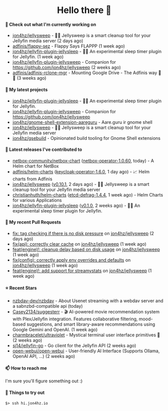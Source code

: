 <h1 align=center>Hello there 👋</h1>

#### 👷 Check out what I'm currently working on

- [jon4hz/jellysweep](https://github.com/jon4hz/jellysweep) - 🧹🪼 Jellysweep is a smart cleanup tool for your Jellyfin media server (2 days ago)
- [adfinis/flappy-sez](https://github.com/adfinis/flappy-sez) - Flappy Says FLAPPP (1 week ago)
- [jon4hz/jellyfin-plugin-jellysleep](https://github.com/jon4hz/jellyfin-plugin-jellysleep) - 🪼💤 An experimental sleep timer plugin for Jellyfin. (1 week ago)
- [jon4hz/jellyfin-plugin-jellysweep](https://github.com/jon4hz/jellyfin-plugin-jellysweep) - Companion for https://github.com/jon4hz/jellysweep (2 weeks ago)
- [adfinis/adfinis-rclone-mgr](https://github.com/adfinis/adfinis-rclone-mgr) - Mounting Google Drive - The Adfinis way 🧙✨ (3 weeks ago)

#### 🌱 My latest projects

- [jon4hz/jellyfin-plugin-jellysleep](https://github.com/jon4hz/jellyfin-plugin-jellysleep) - 🪼💤 An experimental sleep timer plugin for Jellyfin.
- [jon4hz/jellyfin-plugin-jellysweep](https://github.com/jon4hz/jellyfin-plugin-jellysweep) - Companion for https://github.com/jon4hz/jellysweep
- [jon4hz/gnome-shell-extension-aareguru](https://github.com/jon4hz/gnome-shell-extension-aareguru) - Aare.guru ir gnome shell
- [jon4hz/jellysweep](https://github.com/jon4hz/jellysweep) - 🧹🪼 Jellysweep is a smart cleanup tool for your Jellyfin media server
- [jon4hz/gsebuild](https://github.com/jon4hz/gsebuild) - Opinionated build tooling for Gnome Shell extensions

#### 🔭 Latest releases I've contributed to

- [netbox-community/netbox-chart](https://github.com/netbox-community/netbox-chart) ([netbox-operator-1.0.60](https://github.com/netbox-community/netbox-chart/releases/tag/netbox-operator-1.0.60), today) - A Helm chart for NetBox
- [adfinis/helm-charts](https://github.com/adfinis/helm-charts) ([keycloak-operator-1.6.0](https://github.com/adfinis/helm-charts/releases/tag/keycloak-operator-1.6.0), 1 day ago) - 📈 Helm charts from Adfinis
- [jon4hz/jellysweep](https://github.com/jon4hz/jellysweep) ([v0.10.1](https://github.com/jon4hz/jellysweep/releases/tag/v0.10.1), 2 days ago) - 🧹🪼 Jellysweep is a smart cleanup tool for your Jellyfin media server
- [christianhuth/helm-charts](https://github.com/christianhuth/helm-charts) ([etcd-defrag-1.4.4](https://github.com/christianhuth/helm-charts/releases/tag/etcd-defrag-1.4.4), 1 week ago) - Helm Charts for various Applications
- [jon4hz/jellyfin-plugin-jellysleep](https://github.com/jon4hz/jellyfin-plugin-jellysleep) ([v0.1.0](https://github.com/jon4hz/jellyfin-plugin-jellysleep/releases/tag/v0.1.0), 2 weeks ago) - 🪼💤 An experimental sleep timer plugin for Jellyfin.

#### 🔨 My recent Pull Requests

- [fix: tag checking if there is no disk pressure](https://github.com/jon4hz/jellysweep/pull/44) on [jon4hz/jellysweep](https://github.com/jon4hz/jellysweep) (2 days ago)
- [fix(api): correctly clear cache](https://github.com/jon4hz/jellysweep/pull/38) on [jon4hz/jellysweep](https://github.com/jon4hz/jellysweep) (1 week ago)
- [feat(engine)!: cleanup delay based on disk usage](https://github.com/jon4hz/jellysweep/pull/37) on [jon4hz/jellysweep](https://github.com/jon4hz/jellysweep) (1 week ago)
- [fix(config): correctly apply env overrides and defaults](https://github.com/jon4hz/jellysweep/pull/36) on [jon4hz/jellysweep](https://github.com/jon4hz/jellysweep) (1 week ago)
- [feat(engine)!: add support for streamystats](https://github.com/jon4hz/jellysweep/pull/35) on [jon4hz/jellysweep](https://github.com/jon4hz/jellysweep) (1 week ago)

#### ⭐ Recent Stars

- [nzbdav-dev/nzbdav](https://github.com/nzbdav-dev/nzbdav) - About Usenet streaming with a webdav server and a sabnzbd-compatible api (today)
- [Casey2134/suggesterr](https://github.com/Casey2134/suggesterr) - 🎬 AI-powered movie recommendation system with Plex/Jellyfin integration. Features collaborative filtering, mood-based suggestions, and smart library-aware recommendations using Google Gemini and OpenAI. (1 week ago)
- [charmbracelet/ultraviolet](https://github.com/charmbracelet/ultraviolet) - Mystical terminal user interface primitives 🌈 (2 weeks ago)
- [sj14/jellyfin-go](https://github.com/sj14/jellyfin-go) - Go client for the Jellyfin API (2 weeks ago)
- [open-webui/open-webui](https://github.com/open-webui/open-webui) - User-friendly AI Interface (Supports Ollama, OpenAI API, ...) (2 weeks ago)

#### 📫 How to reach me
I'm sure you'll figure something out :)

#### 👀 Things to try out
```
$> ssh hi.jon4hz.io
```